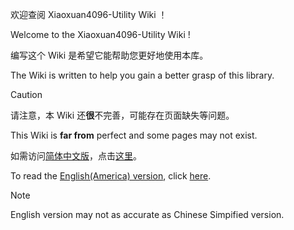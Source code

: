 欢迎查阅 Xiaoxuan4096-Utility Wiki ！

Welcome to the Xiaoxuan4096-Utility Wiki !

编写这个 Wiki 是希望它能帮助您更好地使用本库。

The Wiki is written to help you gain a better grasp of this library.
> [!CAUTION]
> 请注意，本 Wiki 还**很**不完善，可能存在页面缺失等问题。
> 
> This Wiki is **far from** perfect and some pages may not exist.

如需访问[简体中文版](zh-cn/简体中文版-Wiki-导航)，点击[这里](zh-cn/简体中文版-Wiki-导航)。

To read the [English(America) version](en-us/English-Wiki-Guide), click [here](en-us/English-Wiki-Guide).
> [!NOTE]
> English version may not as accurate as Chinese Simpified version.